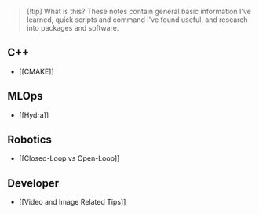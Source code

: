 > [!tip] What is this?
> These notes contain general basic information I've learned, quick scripts and command I've found useful, and research into packages and software.

## C++

- [[CMAKE]]

## MLOps

- [[Hydra]]

## Robotics

- [[Closed-Loop vs Open-Loop]]

## Developer

- [[Video and Image Related Tips]]
